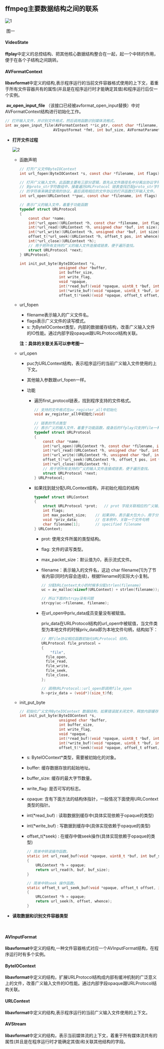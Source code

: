 ## ffmpeg主要数据结构之间的联系

![1](./imgs/1.jpg)

​									    图一

#### VideoState

​	**ffplay**中定义的总控结构、把其他核心数据结构整合在一起，起一个中转的作用，便于在各个子结构之间跳转。

#### AVFormatContext

​	**libavformat**中定义的结构,表示程序运行的当前文件容器格式使用的上下文，着重于所有文件容器共有的属性(并且是在程序运行时才能确定其值)和程序运行后仅一个实例。

​	**av_open_input_file** （该接口已经被avformat_open_input替换）中对AVFormatContext结构进行初始化工作。

```c
// 打开输入文件，并识别文件格式，然后调用函数识别媒体流格式。
int av_open_input_file(AVFormatContext **ic_ptr, const char *filename, 
                      AVInputFormat *fmt, int buf_size, AVFormatParameters *ap)
```

+ **打开文件过程**

  ![2](./imgs/6.jpg)

  + 函数声明

    ```c
    // 打开广义文件ByteIOContext
    int url_fopen(ByteIOContext *s, const char *filename, int flags)

    // 打开广义输入文件。此函数主要有三部分逻辑，首先从文件路径名中分离出协议字符串
    // 到proto_str字符数组中，接着遍历URLProtocol 链表查找匹配proto_str字符数组中
    // 的字符串来确定使用的协议，最后调用相应的文件协议的打开函数打开输入文件。
    int url_open(URLContext **puc, const char *filename, int flags)

    // 表示广义的输入文件，着重于功能函数
    typedef struct URLProtocol
    {
        const char *name;
        int(*url_open)(URLContext *h, const char *filename, int flags);
        int(*url_read)(URLContext *h, unsigned char *buf, int size);
        int(*url_write)(URLContext *h, unsigned char *buf, int size);
        offset_t(*url_seek)(URLContext *h, offset_t pos, int whence);
        int(*url_close)(URLContext *h);
        // 用于把所有支持的广义的输入文件连接成链表，便于遍历查找。
        struct URLProtocol *next;
    } URLProtocol;

    int init_put_byte(ByteIOContext *s, 
    				  unsigned char *buffer, 
    				  int buffer_size, 
    				  int write_flag, 
    				  void *opaque, 
    				  int(*read_buf)(void *opaque, uint8_t *buf, int buf_size),
    				  int(*write_buf)(void *opaque, uint8_t *buf, int buf_size), 
    				  offset_t(*seek)(void *opaque, offset_t offset, int whence));
    ```

  + url_fopen

    + filename表示输入的广义文件名。
    + flags表示广义文件的读写模式。
    + s: 为ByteIOContext类型，内部的数据缓存结构，改善广义输入文件的IO性能。通过内部字段opaque跟URLProtocol结构关联。

    **注：具体的关联关系可以参考图一**

  + url_open

    + puc为URLContext结构，表示程序运行的当前广义输入文件使用的上下文。

    + 其他输入参数跟url_fopen一样。

    + 功能

      + 遍历first_protocol链表，找到程序支持的文件格式。

        ```c
        // 支持的文件格式在av_register_all中初始化
        void av_register_all中初始化(void)
          
        // 链表的节点类型
        // 表示广义的输入文件，着重于功能函数，瘦身后的ffplay只支持file一种输入文件
        typedef struct URLProtocol
        {
            const char *name;
            int(*url_open)(URLContext *h, const char *filename, int flags);
            int(*url_read)(URLContext *h, unsigned char *buf, int size);
            int(*url_write)(URLContext *h, unsigned char *buf, int size);
            offset_t(*url_seek)(URLContext *h, offset_t pos, int whence);
            int(*url_close)(URLContext *h);
            // 用于把所有支持的广义的输入文件连接成链表，便于遍历查找。
            struct URLProtocol *next;			
        } URLProtocol;
        ```

      + 如果找到就分配URLContext结构，并初始化相应的结构

        ```c
        typedef struct URLContext
        {
            struct URLProtocol *prot;	// prot 字段关联相应的广义输入文件
            int flags;
            int max_packet_size;	// 如果非0，表示最大包大小，用于分配足够的缓存。
            void *priv_data;		// 在本例中，关联一个文件句柄
            char filename[1];		// specified filename
        } URLContext;
        ```

        + prot: 使用文件所属的类型结构。

        + flag: 文件的读写类型。

        + max_packet_size：默认值为0，表示流式文件。

        + filename：表示输入的文件名，这边 char filename[1]为了节省内容(同时内容会连续)，根据filename的实际大小复制。

          ```c
          // 分配URLContext大小的时候多分配strlen(filename)
          uc = av_malloc(sizeof(URLContext) + strlen(filename));

          // 所以下面的strcpy没有问题 
          strcpy(uc->filename, filename);
          ```

        + 在url_open中priv_data成员变量没有被赋值。

          priv_data在URLProtocol结构的url_open中被赋值，当文件类型为本地文件的时候priv_data即为本地文件句柄，结构如下：

          ```c
          // 用file协议相应函数初始化URLProtocol 结构。
          URLProtocol file_protocol =
          {
              "file",
          	file_open,
          	file_read,
          	file_write,
          	file_seek,
          	file_close,
          };

          // 调用URLProtocol::url_open即调用file_open
          h->priv_data = (void*)(size_t)fd;
          ```

  + init_put_byte

    ```c
    // 初始化广义文件ByteIOContext 数据结构，如果错误就关闭文件，释放内部缓存，返回错误码
    int init_put_byte(ByteIOContext *s, 
    				  unsigned char *buffer, 
    				  int buffer_size, 
    				  int write_flag, 
    				  void *opaque, 
    				  int(*read_buf)(void *opaque, uint8_t *buf, int buf_size),
    				  int(*write_buf)(void *opaque, uint8_t *buf, int buf_size), 
    				  offset_t(*seek)(void *opaque, offset_t offset, int whence));
    ```

    + s: ByteIOContext*类型，需要被初始化的对象。

    + buffer: 缓存数据存放的起始地址。

    + buffer_size: 缓存的最大字节数量。

    + write_flag: 是否可写的标志。

    + opaque:  含有下面方法的结构体指针，一般情况下面使用URLContext类型的指针。

    + int(*read_buf) : 读取数据到缓存中(具体实现依赖于opaque的类型)

    + int(*write_buf) : 写数据到缓存中(具体实现依赖于opaque的类型)

    + offset_t(*seek) : 在缓存中做seek操作(具体实现依赖于opaque的类型)

      ```c
      // 简单中转读操作函数。
      static int url_read_buf(void *opaque, uint8_t *buf, int buf_size)
      {
          URLContext *h = opaque;
          return url_read(h, buf, buf_size);
      }

      // 简单中转seek 操作函数。
      static offset_t url_seek_buf(void *opaque, offset_t offset, int whence)
      {
          URLContext *h = opaque;
          return url_seek(h, offset, whence);
      }
      ```

+ **读取数据和识别文件容器类型**

  ​

#### AVInputFormat

​	**libavformat**中定义的结构,一种文件容器格式对应一个AVInputFormat结构，在程序运行时有多个实例。

#### ByteIOContext

​	**libavformat**中定义的结构，扩展URLProtocol结构成内部有缓冲机制的广泛意义上的文件，改善广义输入文件的IO性能。通过内部字段opaque跟URLProtocol结构关联。

#### URLContext

​	**libavformat**中定义的结构,表示程序运行的当前广义输入文件使用的上下文。

#### AVStream

​	**libavformat**中定义的结构，表示当前媒体流的上下文，着重于所有媒体流共有的属性(并且是在程序运行时才能确定其值)和关联其他结构的字段。